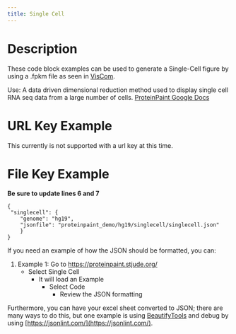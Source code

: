 ```yaml
---
title: Single Cell
---
```


# Description 
These code block examples can be used to generate a Single-Cell figure by using a .fpkm file as seen in [VisCom](https://viz.stjude.cloud/hyde-lab/visualization/retinal-regeneration-single-cell-of-chick-retina-following-nmdagrowth-factor-gf-insulinfgf-treatment~73).

Use: A data driven dimensional reduction method used to display single cell RNA seq data from a large number of cells.
[ProteinPaint Google Docs](https://docs.google.com/document/d/1YVxw2aPru6bAlTzUfE9GAQAvzbiBiqJiBR1X-g5ZBLI/edit)

# URL Key Example
This currently is not supported with a url key at this time. 


# File Key Example

**Be sure to update lines 6 and 7** 
```JS
{
 "singlecell": {
 	"genome": "hg19",
 	"jsonfile": "proteinpaint_demo/hg19/singlecell/singlecell.json"
	}
}
```

If you need an example of how the JSON should be formatted, you can:
1. Example 1: Go to https://proteinpaint.stjude.org/
   * Select Single Cell
      * It will load an Example
         * Select Code 
            * Review the JSON formatting

Furthermore, you can have your excel sheet converted to JSON; there are many ways to do this, but one example is using [BeautifyTools](https://beautifytools.com/excel-to-json-converter.php) and debug by using [https://jsonlint.com/](https://jsonlint.com/).